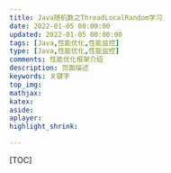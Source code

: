 ```yaml
---
title: Java随机数之ThreadLocalRandom学习
date: 2022-01-05 00:00:00
updated: 2022-01-05 00:00:00
tags: [Java,性能优化,性能监控]
type: [Java,性能优化,性能监控]
comments: 性能优化框架介绍
description: 页面描述
keywords: 关键字
top_img:
mathjax:
katex:
aside:
aplayer:
highlight_shrink:

---
```


[TOC]

#